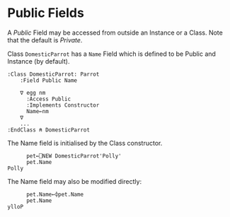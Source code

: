# Public Fields

A *Public* Field may be accessed from outside an Instance or a Class. Note that the default is *Private*.

Class `DomesticParrot` has a `Name` Field which is defined to be Public and Instance (by default).
```apl
:Class DomesticParrot: Parrot
    :Field Public Name
    
    ∇ egg nm
      :Access Public
      :Implements Constructor
      Name←nm
    ∇
    ...
:EndClass ⍝ DomesticParrot
```

The Name field is initialised by the Class constructor.
```apl
      pet←⎕NEW DomesticParrot'Polly'
      pet.Name
Polly
```

The Name field may also be modified directly:
```apl
      pet.Name←⌽pet.Name
      pet.Name
ylloP
```
